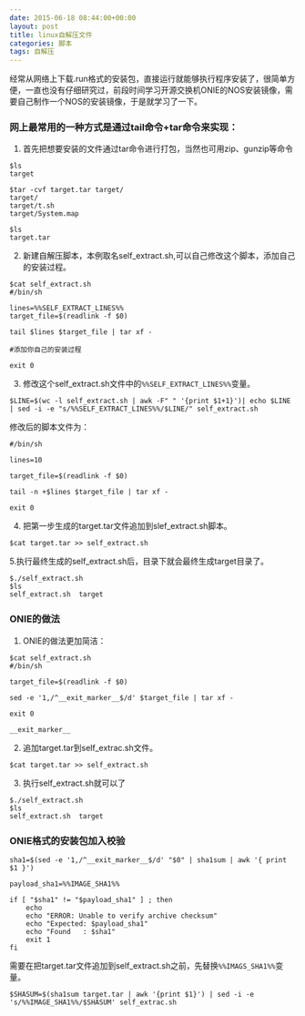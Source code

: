```yaml
---
date: 2015-06-18 08:44:00+00:00
layout: post
title: linux自解压文件
categories: 脚本
tags: 自解压
---
```


经常从网络上下载.run格式的安装包，直接运行就能够执行程序安装了，很简单方便，一直也没有仔细研究过，前段时间学习开源交换机ONIE的NOS安装镜像，需要自己制作一个NOS的安装镜像，于是就学习了一下。

### 网上最常用的一种方式是通过tail命令+tar命令来实现：

1. 首先把想要安装的文件通过tar命令进行打包，当然也可用zip、gunzip等命令

```
$ls
target

$tar -cvf target.tar target/
target/
target/t.sh
target/System.map

$ls
target.tar
```
2. 新建自解压脚本，本例取名self_extract.sh,可以自己修改这个脚本，添加自己的安装过程。
```
$cat self_extract.sh                                                                      
#/bin/sh

lines=%%SELF_EXTRACT_LINES%%
target_file=$(readlink -f $0)

tail $lines $target_file | tar xf -

#添加你自己的安装过程

exit 0
```
3. 修改这个self_extract.sh文件中的```%%SELF_EXTRACT_LINES%%```变量。
```
$LINE=$(wc -l self_extract.sh | awk -F" " '{print $1+1}')| echo $LINE | sed -i -e "s/%%SELF_EXTRACT_LINES%%/$LINE/" self_extract.sh
```
修改后的脚本文件为：
```
#/bin/sh

lines=10

target_file=$(readlink -f $0)

tail -n +$lines $target_file | tar xf -

exit 0

```
4. 把第一步生成的target.tar文件追加到slef_extract.sh脚本。
```
$cat target.tar >> self_extract.sh
```
5.执行最终生成的self_extract.sh后，目录下就会最终生成target目录了。
```
$./self_extract.sh 
$ls
self_extract.sh  target
```

### ONIE的做法
1. ONIE的做法更加简洁：
```
$cat self_extract.sh 
#/bin/sh

target_file=$(readlink -f $0)

sed -e '1,/^__exit_marker__$/d' $target_file | tar xf -

exit 0

__exit_marker__
```
2. 追加target.tar到self_extrac.sh文件。
```
$cat target.tar >> self_extract.sh
```
3. 执行self_extract.sh就可以了
```
$./self_extract.sh 
$ls
self_extract.sh  target
```

### ONIE格式的安装包加入校验
```
sha1=$(sed -e '1,/^__exit_marker__$/d' "$0" | sha1sum | awk '{ print $1 }')

payload_sha1=%%IMAGE_SHA1%%

if [ "$sha1" != "$payload_sha1" ] ; then
    echo
    echo "ERROR: Unable to verify archive checksum"
    echo "Expected: $payload_sha1"
    echo "Found   : $sha1"
    exit 1
fi
```
需要在把target.tar文件追加到self_extract.sh之前，先替换```%%IMAGS_SHA1%%```变量。
```
$SHASUM=$(sha1sum target.tar | awk '{print $1}') | sed -i -e 's/%%IMAGE_SHA1%%/$SHASUM' self_extrac.sh
```
